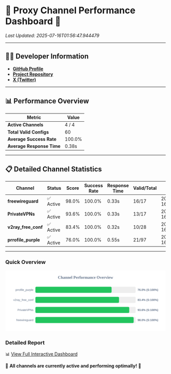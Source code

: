 # 🌟 Proxy Channel Performance Dashboard 🌟

_Last Updated: 2025-07-16T01:56:47.944479_

---

## 👩‍💻 Developer Information

- **[GitHub Profile](https://github.com/4n0nymou3)**  
- **[Project Repository](https://github.com/4n0nymou3/multi-proxy-config-fetcher)**  
- **[X (Twitter)](https://x.com/4n0nymou3)**  

---

## 📊 Performance Overview

| Metric                | Value       |
|-----------------------|-------------|
| **Active Channels**   | 4 / 4       |
| **Total Valid Configs** | 60          |
| **Average Success Rate** | 100.0%      |
| **Average Response Time** | 0.38s       |

---

## 📋 Detailed Channel Statistics

| Channel          | Status     | Score  | Success Rate | Response Time | Valid/Total | Last Success               |
|------------------|------------|--------|--------------|---------------|-------------|----------------------------|
| **freewireguard**  | ✅ Active  | 98.0%  | 100.0% | 0.33s         | 16/17       | 2025-07-16T01:56:47.942772 |
| **PrivateVPNs**  | ✅ Active  | 93.6%  | 100.0% | 0.33s         | 13/17       | 2025-07-16T01:56:47.581753 |
| **v2ray_free_conf**  | ✅ Active  | 83.4%  | 100.0% | 0.32s         | 10/28       | 2025-07-16T01:56:47.216462 |
| **prrofile_purple**  | ✅ Active  | 76.0%  | 100.0% | 0.55s         | 21/97       | 2025-07-16T01:56:46.813219 |

---

### Quick Overview
<div align="center">
  <a href="https://raw.githubusercontent.com/nullluser/NullRepo/refs/heads/main/assets/channel_stats_chart.svg">
    <img src="https://raw.githubusercontent.com/nullluser/NullRepo/refs/heads/main/assets/channel_stats_chart.svg" alt="Source Performance Statistics" width="800">
  </a>
</div>

### Detailed Report
📊 [View Full Interactive Dashboard](https://htmlpreview.github.io/?https://github.com/nullluser/NullRepo/blob/main/assets/performance_report.html)

🎉 **All channels are currently active and performing optimally!** 🎉
